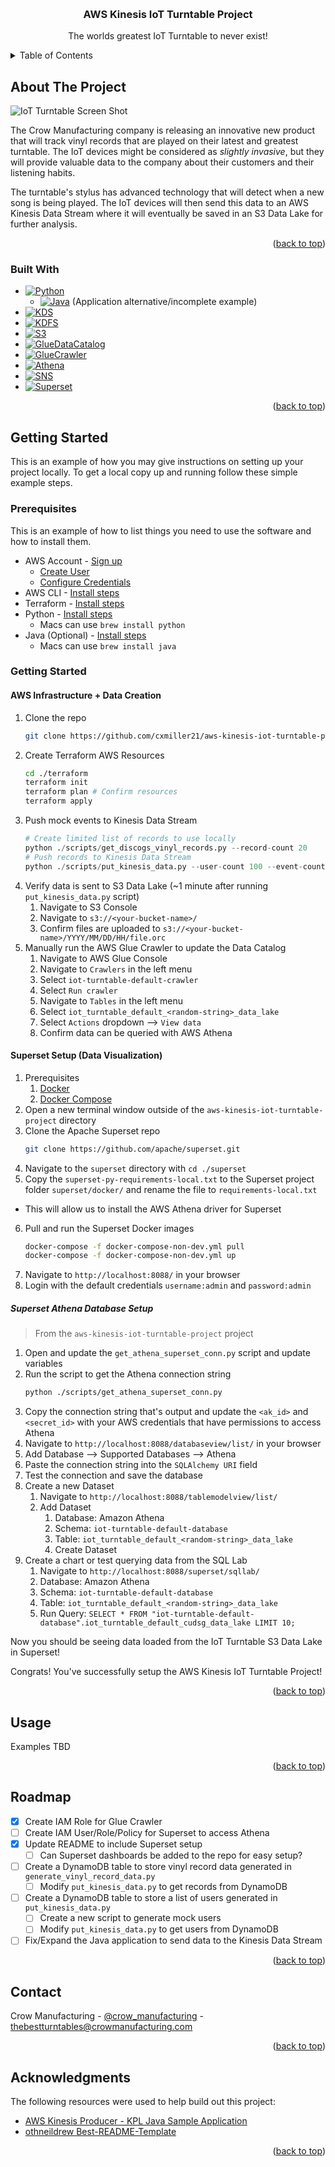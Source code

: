 <!-- Improved compatibility of back to top link: See: https://github.com/othneildrew/Best-README-Template/pull/73 -->
<a name="readme-top"></a>


<!-- PROJECT LOGO -->
<br />
<div align="center">
  <!-- <a href="https://github.com/othneildrew/Best-README-Template">
    <img src="images/logo.png" alt="Logo" width="80" height="80">
  </a> -->

  <h3 align="center">AWS Kinesis IoT Turntable Project</h3>

  <p align="center">
    The worlds greatest IoT Turntable to never exist!
  </p>
</div>



<!-- TABLE OF CONTENTS -->
<details>
  <summary>Table of Contents</summary>
  <ol>
    <li>
      <a href="#about-the-project">About The Project</a>
      <ul>
        <li><a href="#built-with">Built With</a></li>
      </ul>
    </li>
    <li>
      <a href="#getting-started">Getting Started</a>
      <ul>
        <li><a href="#prerequisites">Prerequisites</a></li>
        <li><a href="#installation">Installation</a></li>
      </ul>
    </li>
    <li><a href="#usage">Usage</a></li>
    <li><a href="#roadmap">Roadmap</a></li>
    <li><a href="#contact">Contact</a></li>
    <li><a href="#acknowledgments">Acknowledgments</a></li>
  </ol>
</details>



<!-- ABOUT THE PROJECT -->
## About The Project

![IoT Turntable Screen Shot][product-screenshot]

The Crow Manufacturing company is releasing an innovative new product that will track vinyl records that are played on their latest and greatest turntable. The IoT devices might be considered as *slightly invasive*, but they will provide valuable data to the company about their customers and their listening habits.

The turntable's stylus has advanced technology that will detect when a new song is being played. The IoT devices will then send this data to an AWS Kinesis Data Stream where it will eventually be saved in an S3 Data Lake for further analysis.

<p align="right">(<a href="#readme-top">back to top</a>)</p>



### Built With

* [![Python][Python.py]][Python-url]
  * [![Java][Java.java]][Java-url] (Application alternative/incomplete example)
* [![KDS][KDS.aws]][KDS-url]
* [![KDFS][KDFS.aws]][KDFS-url]
* [![S3][S3.aws]][S3-url]
* [![GlueDataCatalog][GlueDataCatalog.aws]][GlueDataCatalog-url]
* [![GlueCrawler][GlueCrawler.aws]][GlueCrawler-url]
* [![Athena][Athena.aws]][Athena-url]
* [![SNS][SNS.aws]][SNS-url]
* [![Superset][Superset.apache]][Superset-url]

<p align="right">(<a href="#readme-top">back to top</a>)</p>



<!-- GETTING STARTED -->
## Getting Started

This is an example of how you may give instructions on setting up your project locally.
To get a local copy up and running follow these simple example steps.

### Prerequisites

This is an example of how to list things you need to use the software and how to install them.
* AWS Account - [Sign up](https://aws.amazon.com/free)
  * [Create User](https://docs.aws.amazon.com/IAM/latest/UserGuide/id_users_create.html)
  * [Configure Credentials](https://docs.aws.amazon.com/cli/latest/userguide/cli-configure-files.html)
* AWS CLI - [Install steps](https://docs.aws.amazon.com/cli/latest/userguide/getting-started-install.html)
* Terraform - [Install steps](https://developer.hashicorp.com/terraform/tutorials/aws-get-started/install-cli)
* Python - [Install steps](https://www.python.org/downloads/)
  * Macs can use `brew install python`
* Java (Optional) - [Install steps](https://www.java.com/en/download/help/download_options.html)
  * Macs can use `brew install java`

### Getting Started

#### AWS Infrastructure + Data Creation

1. Clone the repo
   ```sh
   git clone https://github.com/cxmiller21/aws-kinesis-iot-turntable-project.git
   ```
2. Create Terraform AWS Resources
   ```sh
   cd ./terraform
   terraform init
   terraform plan # Confirm resources
   terraform apply
   ```
3. Push mock events to Kinesis Data Stream
   ```python
   # Create limited list of records to use locally
   python ./scripts/get_discogs_vinyl_records.py --record-count 20
   # Push records to Kinesis Data Stream
   python ./scripts/put_kinesis_data.py --user-count 100 --event-count 200
   ```
4. Verify data is sent to S3 Data Lake (~1 minute after running `put_kinesis_data.py` script)
   1. Navigate to S3 Console
   2. Navigate to `s3://<your-bucket-name>/`
   3. Confirm files are uploaded to `s3://<your-bucket-name>/YYYY/MM/DD/HH/file.orc`
5. Manually run the AWS Glue Crawler to update the Data Catalog
   1. Navigate to AWS Glue Console
   2. Navigate to `Crawlers` in the left menu
   3. Select `iot-turntable-default-crawler`
   4. Select `Run crawler`
   5. Navigate to `Tables` in the left menu
   6. Select `iot_turntable_default_<random-string>_data_lake`
   7. Select `Actions` dropdown --> `View data`
   8. Confirm data can be queried with AWS Athena

#### Superset Setup (Data Visualization)

1. Prerequisites
   1. [Docker](https://docs.docker.com/get-docker/)
   2. [Docker Compose](https://docs.docker.com/compose/install/)
2. Open a new terminal window outside of the `aws-kinesis-iot-turntable-project` directory
3. Clone the Apache Superset repo
   ```sh
   git clone https://github.com/apache/superset.git
   ```
4. Navigate to the `superset` directory with `cd ./superset`
5. Copy the `superset-py-requirements-local.txt` to the Superset project folder `superset/docker/` and rename the file to `requirements-local.txt`
  - This will allow us to install the AWS Athena driver for Superset
6. Pull and run the Superset Docker images
   ```sh
   docker-compose -f docker-compose-non-dev.yml pull
   docker-compose -f docker-compose-non-dev.yml up
   ```
7. Navigate to `http://localhost:8088/` in your browser
8. Login with the default credentials `username:admin` and `password:admin`

##### Superset Athena Database Setup

> From the `aws-kinesis-iot-turntable-project` project

1. Open and update the `get_athena_superset_conn.py` script and update variables
2. Run the script to get the Athena connection string
    ```sh
    python ./scripts/get_athena_superset_conn.py
    ```
3. Copy the connection string that's output and update the `<ak_id>` and `<secret_id>` with your AWS credentials that have permissions to access Athena
3. Navigate to `http://localhost:8088/databaseview/list/` in your browser
4. Add Database --> Supported Databases --> Athena
5. Paste the connection string into the `SQLAlchemy URI` field
6. Test the connection and save the database
7. Create a new Dataset
   1. Navigate to `http://localhost:8088/tablemodelview/list/`
   2. Add Dataset
      1. Database: Amazon Athena
      2. Schema: `iot-turntable-default-database`
      3. Table: `iot_turntable_default_<random-string>_data_lake`
      4. Create Dataset
8. Create a chart or test querying data from the SQL Lab
   1. Navigate to `http://localhost:8088/superset/sqllab/`
   2.  Database: Amazon Athena
   3.  Schema: `iot-turntable-default-database`
   4.  Table: `iot_turntable_default_<random-string>_data_lake`
   5.  Run Query: `SELECT * FROM "iot-turntable-default-database".iot_turntable_default_cudsg_data_lake LIMIT 10;`

Now you should be seeing data loaded from the IoT Turntable S3 Data Lake in Superset!

Congrats! You've successfully setup the AWS Kinesis IoT Turntable Project!

<p align="right">(<a href="#readme-top">back to top</a>)</p>



<!-- USAGE EXAMPLES -->
## Usage

Examples TBD

<p align="right">(<a href="#readme-top">back to top</a>)</p>



<!-- ROADMAP -->
## Roadmap

- [x] Create IAM Role for Glue Crawler
- [ ] Create IAM User/Role/Policy for Superset to access Athena
- [x] Update README to include Superset setup
  - [ ] Can Superset dashboards be added to the repo for easy setup?
- [ ] Create a DynamoDB table to store vinyl record data generated in `generate_vinyl_record_data.py`
  - [ ] Modify `put_kinesis_data.py` to get records from DynamoDB
- [ ] Create a DynamoDB table to store a list of users generated in `put_kinesis_data.py`
  - [ ] Create a new script to generate mock users
  - [ ] Modify `put_kinesis_data.py` to get users from DynamoDB
- [ ] Fix/Expand the Java application to send data to the Kinesis Data Stream

<p align="right">(<a href="#readme-top">back to top</a>)</p>



<!-- CONTACT -->
## Contact

Crow Manufacturing - [@crow_manufacturing](https://twitter.com/crow_manufacturing) - thebestturntables@crowmanufacturing.com


<p align="right">(<a href="#readme-top">back to top</a>)</p>



<!-- ACKNOWLEDGMENTS -->
## Acknowledgments

The following resources were used to help build out this project:

* [AWS Kinesis Producer - KPL Java Sample Application](https://github.com/awslabs/amazon-kinesis-producer/tree/master/java/amazon-kinesis-producer-sample)
* [othneildrew Best-README-Template](https://github.com/othneildrew/Best-README-Template)

<p align="right">(<a href="#readme-top">back to top</a>)</p>



<!-- MARKDOWN LINKS & IMAGES -->
<!-- https://www.markdownguide.org/basic-syntax/#reference-style-links -->
[product-screenshot]: images/product-screenshot.png
[Python.py]: https://img.shields.io/badge/Python-3776AB?style=for-the-badge&logo=python&logoColor=white
[Python-url]: https://www.python.org/
[Java.java]: https://img.shields.io/badge/Java-ED8B00?style=for-the-badge&logo=java&logoColor=white
[Java-url]: https://www.java.com/en/
[KDS.aws]: https://img.shields.io/badge/AWS%20Kinesis%20Data%20Stream-4A4A55?style=for-the-badge&logo=amazonaws&logoColor=FF3E00
[KDS-url]: https://aws.amazon.com/kinesis/data-streams/
[KDFS.aws]: https://img.shields.io/badge/AWS%20Kinesis%20Data%20Firehose%20Delivery%20Stream-4A4A55?style=for-the-badge&logo=amazonaws&logoColor=FF3E00
[KDFS-url]: https://aws.amazon.com/kinesis/data-firehose/
[S3.aws]: https://img.shields.io/badge/AWS%20S3-4A4A55?style=for-the-badge&logo=amazonaws&logoColor=FF3E00
[S3-url]: https://aws.amazon.com/s3/
[GlueDataCatalog.aws]: https://img.shields.io/badge/AWS%20Glue%20Data%20Catalog-4A4A55?style=for-the-badge&logo=amazonaws&logoColor=FF3E00
[GlueDataCatalog-url]: https://aws.amazon.com/glue/
[GlueCrawler.aws]: https://img.shields.io/badge/AWS%20Glue%20Crawler-4A4A55?style=for-the-badge&logo=amazonaws&logoColor=FF3E00
[GlueCrawler-url]: https://aws.amazon.com/glue/
[Athena.aws]: https://img.shields.io/badge/AWS%20Athena-4A4A55?style=for-the-badge&logo=amazonaws&logoColor=FF3E00
[Athena-url]: https://aws.amazon.com/athena/
[SNS.aws]: https://img.shields.io/badge/AWS%20SNS-4A4A55?style=for-the-badge&logo=amazonaws&logoColor=FF3E00
[SNS-url]: https://aws.amazon.com/sns/
[Superset.apache]: https://img.shields.io/badge/Apache%20Superset-4A4A55?style=for-the-badge&logo=apache&logoColor=FF3E00
[Superset-url]: https://superset.apache.org/
